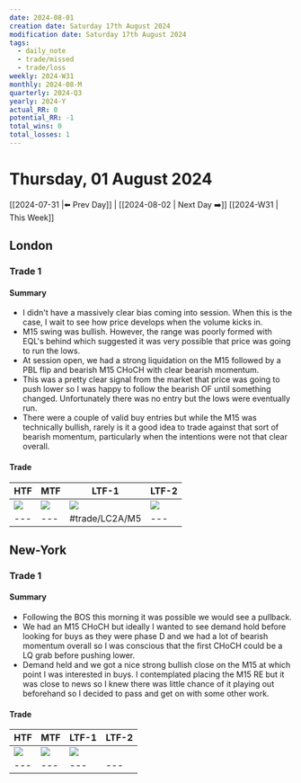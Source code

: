 ```yaml
---
date: 2024-08-01
creation date: Saturday 17th August 2024
modification date: Saturday 17th August 2024
tags:
  - daily_note
  - trade/missed
  - trade/loss
weekly: 2024-W31
monthly: 2024-08-M
quarterly: 2024-Q3
yearly: 2024-Y
actual_RR: 0
potential_RR: -1
total_wins: 0
total_losses: 1
---
```

# Thursday, 01 August 2024

 [[2024-07-31 |⬅️ Prev Day]] | [[2024-08-02 | Next Day ➡️]] [[2024-W31 | This Week]]

## London 
### Trade 1
#### Summary
- I didn't have a massively clear bias coming into session. When this is the case, I wait to see how price develops when the volume kicks in.
- M15 swing was bullish. However, the range was poorly formed with EQL's behind which suggested it was very possible that price was going to run the lows.
- At session open, we had a strong liquidation on the M15 followed by a PBL flip and bearish M15 CHoCH with clear bearish momentum.
- This was a pretty clear signal from the market that price was going to push lower so I was happy to follow the bearish OF until something changed. Unfortunately there was no entry but the lows were eventually run.
- There were a couple of valid buy entries but while the M15 was technically bullish, rarely is it a good idea to trade against that sort of bearish momentum, particularly when the intentions were not that clear overall.


#### Trade
| HTF                                                      | MTF                                                      | LTF-1                                                    | LTF-2                                                    |
| -------------------------------------------------------- | -------------------------------------------------------- | -------------------------------------------------------- | -------------------------------------------------------- |
| ![](https://s3.tradingview.com/snapshots/b/bZ511udE.png) | ![](https://s3.tradingview.com/snapshots/i/IaBvBsjm.png) | ![](https://s3.tradingview.com/snapshots/r/rr7hkOrP.png) | ![](https://s3.tradingview.com/snapshots/z/zbfp98ci.png) |
| ---                                                      | ---                                                      | #trade/LC2A/M5                                           | ---                                                      |

## New-York
### Trade 1
#### Summary

- Following the BOS this morning it was possible we would see a pullback.
- We had an M15 CHoCH but ideally I wanted to see demand hold before looking for buys as they were phase D and we had a lot of bearish momentum overall so I was conscious that the first CHoCH could be a LQ grab before pushing lower.
- Demand held and we got a nice strong bullish close on the M15 at which point I was interested in buys. I contemplated placing the M15 RE but it was close to news so I knew there was little chance of it playing out beforehand so I decided to pass and get on with some other work.

#### Trade
| HTF                                                      | MTF                                                      | LTF-1                                                    | LTF-2 |
| -------------------------------------------------------- | -------------------------------------------------------- | -------------------------------------------------------- | ----- |
| ![](https://s3.tradingview.com/snapshots/h/HvW2iAed.png) | ![](https://s3.tradingview.com/snapshots/y/yBBgpMus.png) | ![](https://s3.tradingview.com/snapshots/s/sxXxNBfI.png) | ![]() |
| ---                                                      | ---                                                      | ---                                                      | ---   |